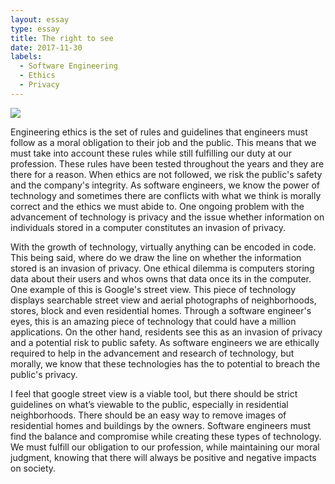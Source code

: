 ```yaml
---
layout: essay
type: essay
title: The right to see
date: 2017-11-30
labels:
  - Software Engineering
  - Ethics
  - Privacy
---
```


<img class="ui small right floated rounded image" src="http://international.viettel.vn/uploads/ckfinder/images/Protecting-Data-and-Privacy-in-the-Cloud-643x367.jpg">

Engineering ethics is the set of rules and guidelines that engineers must follow as a moral obligation to their job and the public. This means that we must take into account these rules while still fulfilling our duty at our profession. These rules have been tested throughout the years and they are there for a reason. When ethics are not followed, we risk the public's safety and the company's integrity. As software engineers, we know the power of technology and sometimes there are conflicts with what we think is morally correct and the ethics we must abide to. One ongoing problem with the advancement of technology is privacy and the issue whether information on individuals stored in a computer constitutes an invasion of privacy. 

With the growth of technology, virtually anything can be encoded in code. This being said, where do we draw the line on whether the information stored is an invasion of privacy. One ethical dilemma is computers storing data about their users and whos owns that data once its in the computer. One example of this is Google's street view. This piece of technology displays searchable street view and aerial photographs of neighborhoods, stores, block and even residential homes. Through a software engineer's eyes, this is an amazing piece of technology that could have a million applications. On the other hand, residents see this as an invasion of privacy and a potential risk to public safety. As software engineers we are ethically required to help in the advancement and research of technology, but morally, we know that these technologies has the to potential to breach the public's privacy. 

I feel that google street view is a viable tool, but there should be strict guidelines on what’s viewable to the public, especially in residential neighborhoods. There should be an easy way to remove images of residential homes and buildings by the owners. Software engineers must find the balance and compromise while creating these types of technology. We must fulfill our obligation to our profession, while maintaining our moral judgment, knowing that there will always be positive and negative impacts on society. 
